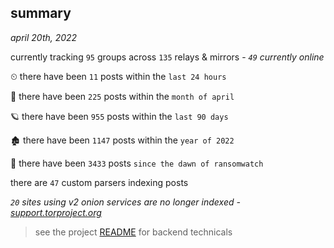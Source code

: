 
## summary
_april 20th, 2022_

currently tracking `95` groups across `135` relays & mirrors - _`49` currently online_

⏲ there have been `11` posts within the `last 24 hours`

🦈 there have been `225` posts within the `month of april`

🪐 there have been `955` posts within the `last 90 days`

🏚 there have been `1147` posts within the `year of 2022`

🦕 there have been `3433` posts `since the dawn of ransomwatch`

there are `47` custom parsers indexing posts

_`20` sites using v2 onion services are no longer indexed - [support.torproject.org](https://support.torproject.org/onionservices/v2-deprecation/)_

> see the project [README](https://github.com/thetanz/ransomwatch#ransomwatch--) for backend technicals
